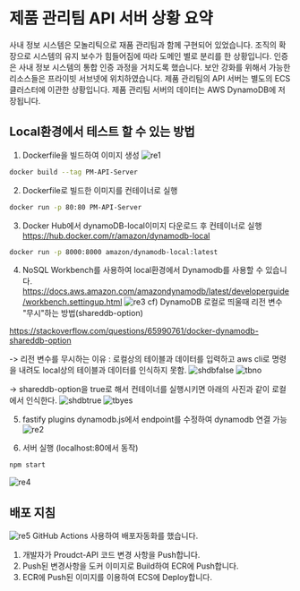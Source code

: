 # 제품 관리팀 API 서버 상황 요약
사내 정보 시스템은 모놀리틱으로 재품 관리팀과 함께 구현되어 있었습니다. 조직의 확장으로 시스템의 유지 보수가 힘들어짐에 따라 도메인 별로 분리를 한 상황입니다.
인증은 사내 정보 시스템의 통합 인증 과정을 거치도록 했습니다. 보안 강화를 위해서 가능한 리소스들은 프라이빗 서브넷에 위치하였습니다.
제품 관리팀의 API 서버는 별도의 ECS 클러스터에 이관한 상황입니다. 제품 관리팀 서버의 데이터는 AWS DynamoDB에 저장됩니다.

## Local환경에서 테스트 할 수 있는 방법
1. Dockerfile을 빌드하여 이미지 생성
![re1](https://user-images.githubusercontent.com/103503456/184066247-c1796deb-5724-412e-9bbd-cddf98bff675.JPG)
```bash
docker build --tag PM-API-Server
```
2. Dockerfile로 빌드한 이미지를 컨테이너로 실행
```bash
docker run -p 80:80 PM-API-Server
```
3. Docker Hub에서 dynamoDB-local이미지 다운로드 후 컨테이너로 실행
https://hub.docker.com/r/amazon/dynamodb-local
```bash
docker run -p 8000:8000 amazon/dynamodb-local:latest
```
4. NoSQL Workbench를 사용하여 local환경에서 Dynamodb를 사용할 수 있습니다.
https://docs.aws.amazon.com/amazondynamodb/latest/developerguide/workbench.settingup.html
![re3](https://user-images.githubusercontent.com/103503456/184067071-dbf5d86c-2793-4891-847c-e4830b83d31c.JPG)
cf) DynamoDB 로컬로 띄울때 리전 변수 "무시"하는 방법(shareddb-option)

https://stackoverflow.com/questions/65990761/docker-dynamodb-shareddb-option

-> 리전 변수를 무시하는 이유 : 로컬상의 테이블과 데이터를 입력하고 aws cli로 명령을 내려도 local상의 테이블과 데이터를
인식하지 못함.
![shdbfalse](https://user-images.githubusercontent.com/103503456/184067332-81651eb5-bea0-4e75-b96b-42b619f2a42e.jpg)
![tbno](https://user-images.githubusercontent.com/103503456/184067393-51c174c6-9b9c-452e-a183-086d1a2003b5.jpg)

-> shareddb-option을 true로 해서 컨테이너를 실행시키면 아래의 사진과 같이 로컬에서 인식한다.
![shdbtrue](https://user-images.githubusercontent.com/103503456/184067402-4fb37330-28c8-4dc9-a655-0d0358cccc47.jpg)
![tbyes](https://user-images.githubusercontent.com/103503456/184067409-760a53cd-5f56-43f1-90e1-45255dc0e2e0.jpg)

5. fastify plugins dynamodb.js에서 endpoint를 수정하여 dynamodb 연결 가능
![re2](https://user-images.githubusercontent.com/103503456/184067731-6afe1ac1-3658-4687-b3c4-282e84f285b1.JPG)

6. 서버 실행 (localhost:80에서 동작)
```bash
npm start
```
![re4](https://user-images.githubusercontent.com/103503456/184067919-2fc63560-3669-4d68-8ba0-55a0be5c7367.JPG)


## 배포 지침
![re5](https://user-images.githubusercontent.com/103503456/184068168-ecd4bd50-2088-42e3-8848-a305506d71cf.JPG)
GitHub Actions 사용하여 배포자동화를 했습니다.
1. 개발자가 Proudct-API 코드 변경 사항을 Push합니다.
2. Push된 변경사항을 도커 이미지로 Build하여 ECR에 Push합니다.
3. ECR에 Push된 이미지를 이용하여 ECS에 Deploy합니다.
